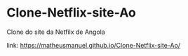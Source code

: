 # Clone-Netflix-site-Ao
Clone do site da  Netfilx de Angola  

link: https://matheusmanuel.github.io/Clone-Netflix-site-Ao/
